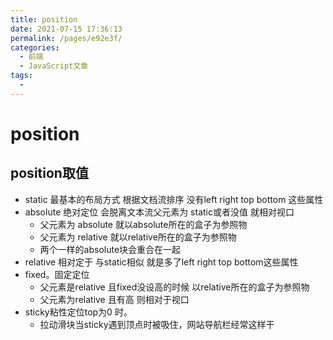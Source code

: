 ```yaml
---
title: position
date: 2021-07-15 17:36:13
permalink: /pages/e92e3f/
categories:
  - 前端
  - JavaScript文章
tags:
  - 
---
```

# position

##  position取值 

- static 最基本的布局方式 根据文档流排序 没有left right top bottom 这些属性
- absolute 绝对定位 会脱离文本流父元素为 static或者没值 就相对视口
  - 父元素为 absolute 就以absolute所在的盒子为参照物
  - 父元素为 relative 就以relative所在的盒子为参照物
  - 两个一样的absolute块会重合在一起
- relative 相对定于 与static相似 就是多了left right top bottom这些属性
- fixed。固定定位
  - 父元素是relative 且fixed没设高的时候 以relative所在的盒子为参照物
  - 父元素为relative 且有高 则相对于视口
- sticky粘性定位top为0 时。
  - 拉动滑块当sticky遇到顶点时被吸住，网站导航栏经常这样干

